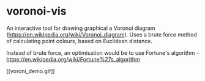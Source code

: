 # voronoi-vis
An interactive tool for drawing graphical a Voronoi diagram (https://en.wikipedia.org/wiki/Voronoi_diagram). Uses a brute force method of calculating point colours, based on Euclidean distance.

Instead of brute force, an optimisation would be to use Fortune's algorithm - https://en.wikipedia.org/wiki/Fortune%27s_algorithm 

[[voroni_demo.gif]]
